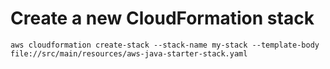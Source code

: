 # Create a new CloudFormation stack
`aws cloudformation create-stack --stack-name my-stack --template-body file://src/main/resources/aws-java-starter-stack.yaml`